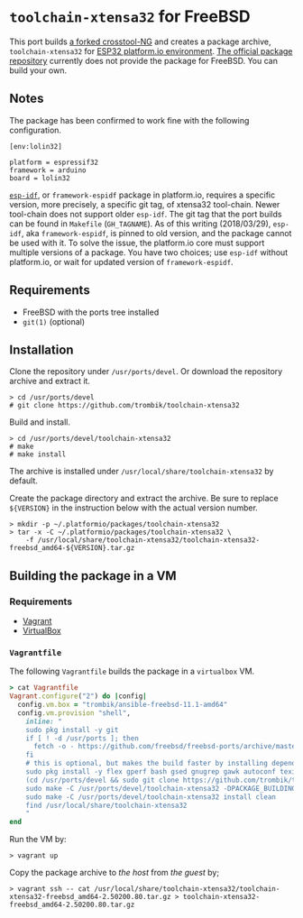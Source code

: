 # `toolchain-xtensa32` for FreeBSD

This port builds
[a forked crosstool-NG](https://github.com/espressif/crosstool-NG) and creates
a package archive, `toolchain-xtensa32` for
[ESP32 platform.io environment](https://github.com/platformio/platform-espressif32).
[The official package repository](https://bintray.com/platformio/dl-packages/toolchain-xtensa32)
currently does not provide the package for FreeBSD. You can build your own.

## Notes

The package has been confirmed to work fine with the following configuration.

```
[env:lolin32]

platform = espressif32
framework = arduino
board = lolin32
```

[`esp-idf`](https://github.com/espressif/esp-idf), or `framework-espidf`
package in platform.io, requires a specific version, more precisely, a
specific git tag, of xtensa32 tool-chain. Newer tool-chain does not support
older `esp-idf`. The git tag that the port builds can be found in `Makefile`
(`GH_TAGNAME`).  As of this writing (2018/03/29), `esp-idf`, aka
`framework-espidf`, is pinned to old version, and the package cannot be used
with it. To solve the issue, the platform.io core must support multiple
versions of a package. You have two choices; use `esp-idf` without
platform.io, or wait for updated version of `framework-espidf`.

## Requirements

* FreeBSD with the ports tree installed
* `git(1)` (optional)

## Installation

Clone the repository under `/usr/ports/devel`.
Or download the repository archive and extract it.

```
> cd /usr/ports/devel
# git clone https://github.com/trombik/toolchain-xtensa32
```

Build and install.

```
> cd /usr/ports/devel/toolchain-xtensa32
# make
# make install
```

The archive is installed under `/usr/local/share/toolchain-xtensa32` by
default.

Create the package directory and extract the archive. Be sure to replace
`${VERSION}` in the instruction below  with the actual version number.

```
> mkdir -p ~/.platformio/packages/toolchain-xtensa32
> tar -x -C ~/.platformio/packages/toolchain-xtensa32 \
    -f /usr/local/share/toolchain-xtensa32/toolchain-xtensa32-freebsd_amd64-${VERSION}.tar.gz
```

## Building the package in a VM

### Requirements

* [Vagrant](https://www.vagrantup.com/)
* [VirtualBox](https://www.virtualbox.org/)

### `Vagrantfile`

The following `Vagrantfile` builds the package in a `virtualbox` VM.

```ruby
> cat Vagrantfile
Vagrant.configure("2") do |config|
  config.vm.box = "trombik/ansible-freebsd-11.1-amd64"
  config.vm.provision "shell",
    inline: "
    sudo pkg install -y git
    if [ ! -d /usr/ports ]; then
      fetch -o - https://github.com/freebsd/freebsd-ports/archive/master.tar.gz | sudo tar -C /usr -xf - -s '/^freebsd-ports-master/ports/'
    fi
    # this is optional, but makes the build faster by installing depended packages
    sudo pkg install -y flex gperf bash gsed gnugrep gawk autoconf texinfo help2man patch gmake bison libtool wget gcc6
    (cd /usr/ports/devel && sudo git clone https://github.com/trombik/toolchain-xtensa32.git)
    sudo make -C /usr/ports/devel/toolchain-xtensa32 -DPACKAGE_BUILDING
    sudo make -C /usr/ports/devel/toolchain-xtensa32 install clean
    find /usr/local/share/toolchain-xtensa32
    "
end
```

Run the VM by:

```
> vagrant up
```

Copy the package archive to _the host_ from _the guest_ by;

```
> vagrant ssh -- cat /usr/local/share/toolchain-xtensa32/toolchain-xtensa32-freebsd_amd64-2.50200.80.tar.gz > toolchain-xtensa32-freebsd_amd64-2.50200.80.tar.gz
```
